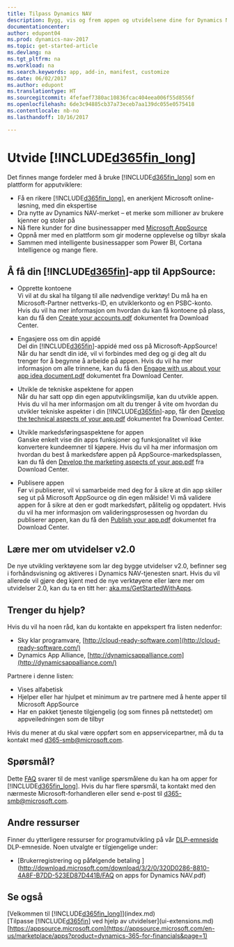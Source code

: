 ```yaml
---
title: Tilpass Dynamics NAV
description: Bygg, vis og frem appen og utvidelsene dine for Dynamics NAV
documentationcenter: 
author: edupont04
ms.prod: dynamics-nav-2017
ms.topic: get-started-article
ms.devlang: na
ms.tgt_pltfrm: na
ms.workload: na
ms.search.keywords: app, add-in, manifest, customize
ms.date: 06/02/2017
ms.author: edupont
ms.translationtype: HT
ms.sourcegitcommit: 4fefaef7380ac10836fcac404eea006f55d8556f
ms.openlocfilehash: 6de3c94885cb37a73eceb7aa139dc055e0575418
ms.contentlocale: nb-no
ms.lasthandoff: 10/16/2017

---
```

# <a name="extending-included365finlongincludesd365finlongmdmd"></a>Utvide [!INCLUDE[d365fin_long](includes/d365fin_long_md.md)]
Det finnes mange fordeler med å bruke [!INCLUDE[d365fin_long](includes/d365fin_long_md.md)] som en plattform for apputviklere:

* Få en rikere [!INCLUDE[d365fin_long](includes/d365fin_long_md.md)], en anerkjent Microsoft online-løsning, med din ekspertise  
* Dra nytte av Dynamics NAV-merket – et merke som millioner av brukere kjenner og stoler på  
* Nå flere kunder for dine businessapper med [Microsoft AppSource](https://appsource.microsoft.com/)  
* Oppnå mer med en plattform som gir moderne opplevelse og tilbyr skala  
* Sammen med intelligente businessapper som Power BI, Cortana Intelligence og mange flere.  

## <a name="to-bring-your-included365finincludesd365finmdmd-app-into-appsource"></a>Å få din [!INCLUDE[d365fin](includes/d365fin_md.md)]-app til AppSource:
+ Opprette kontoene  
Vi vil at du skal ha tilgang til alle nødvendige verktøy! Du må ha en Microsoft-Partner nettverks-ID, en utviklerkonto og en PSBC-konto.
Hvis du vil ha mer informasjon om hvordan du kan få kontoene på plass, kan du få den [Create your accounts.pdf](https://go.microsoft.com/fwlink/?linkid=841514) dokumentet fra Download Center.

+ Engasjere oss om din appidé  
Del din [!INCLUDE[d365fin](includes/d365fin_md.md)]-appidé med oss på Microsoft-AppSource! Når du har sendt din idé, vil vi forbindes med deg og gi deg alt du trenger for å begynne å arbeide på appen.
Hvis du vil ha mer informasjon om alle trinnene, kan du få den [Engage with us about your app idea document.pdf](https://go.microsoft.com/fwlink/?linkid=841515) dokumentet fra Download Center.

+ Utvikle de tekniske aspektene for appen    
Når du har satt opp din egen apputviklingsmiljø, kan du utvikle appen.
Hvis du vil ha mer informasjon om alt du trenger å vite om hvordan du utvikler tekniske aspekter i din [!INCLUDE[d365fin](includes/d365fin_md.md)]-app, får den [Develop the technical aspects of your app.pdf](https://go.microsoft.com/fwlink/?linkid=841516) dokumentet fra Download Center.

+ Utvikle markedsføringsaspektene for appen  
Ganske enkelt vise din apps funksjoner og funksjonalitet vil ikke konvertere kundeemner til kjøpere. Hvis du vil ha mer informasjon om hvordan du best å markedsføre appen på AppSource-markedsplassen, kan du få den [Develop the marketing aspects of your app.pdf](https://go.microsoft.com/fwlink/?linkid=841518) fra Download Center.

+ Publisere appen  
Før vi publiserer, vil vi samarbeide med deg for å sikre at din app skiller seg ut på Microsoft AppSource og din egen målside! Vi må validere appen for å sikre at den er godt markedsført, pålitelig og oppdatert.
Hvis du vil ha mer informasjon om valideringsprosessen og hvordan du publiserer appen, kan du få den [Publish your app.pdf](https://go.microsoft.com/fwlink/?linkid=841517) dokumentet fra Download Center.

## <a name="learn-more-about-extensions-v20"></a>Lære mer om utvidelser v2.0
De nye utvikling verktøyene som lar deg bygge utvidelser v2.0, befinner seg i forhåndsvisning og aktiveres i Dynamics NAV-tjenesten snart. Hvis du vil allerede vil gjøre deg kjent med de nye verktøyene eller lære mer om utvidelser 2.0, kan du ta en titt her: [aka.ms/GetStartedWithApps](http://aka.ms/GetStartedWithApps).  

## <a name="need-help"></a>Trenger du hjelp?
Hvis du vil ha noen råd, kan du kontakte en appekspert fra listen nedenfor:

* Sky klar programvare, [http://cloud-ready-software.com](http://cloud-ready-software.com/)  
* Dynamics App Alliance, [http://dynamicsappalliance.com](http://dynamicsappalliance.com/)

Partnere i denne listen:

* Vises alfabetisk  
* Hjelper eller har hjulpet et minimum av tre partnere med å hente apper til Microsoft AppSource  
* Har en pakket tjeneste tilgjengelig (og som finnes på nettstedet) om appveiledningen som de tilbyr  

Hvis du mener at du skal være oppført som en appservicepartner, må du ta kontakt med [d365-smb@microsoft.com](mailto:d365-smb@microsoft.com).

## <a name="questions"></a>Spørsmål?
Dette [FAQ](https://go.microsoft.com/fwlink/?linkid=841520) svarer til de mest vanlige spørsmålene du kan ha om apper for [!INCLUDE[d365fin_long](includes/d365fin_long_md.md)]. Hvis du har flere spørsmål, ta kontakt med den nærmeste Microsoft-forhandleren eller send e-post til [d365-smb@microsoft.com](mailto:d365-smb@microsoft.com).

## <a name="further-resources"></a>Andre ressurser
Finner du ytterligere ressurser for programutvikling på vår [DLP-emneside](https://mbspartner.microsoft.com/BFI/Topic/76) DLP-emneside. Noen utvalgte er tilgjengelige under:
-   [Brukerregistrering og påfølgende betaling ](http://download.microsoft.com/download/3/2/0/320D0286-8810-4A8F-B7DD-523ED87D441B/FAQ on apps for Dynamics NAV.pdf)



## <a name="see-also"></a>Se også
[Velkommen til [!INCLUDE[d365fin_long](includes/d365fin_long_md.md)]](index.md)  
[Tilpasse [!INCLUDE[d365fin](includes/d365fin_md.md)] ved hjelp av utvidelser](ui-extensions.md)  
[https://appsource.microsoft.com](https://appsource.microsoft.com/en-us/marketplace/apps?product=dynamics-365-for-financials&page=1)

